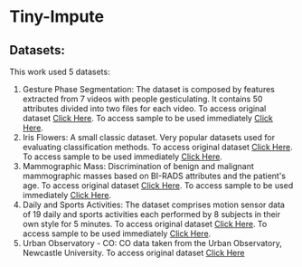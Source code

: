 # Tiny-Impute
## Datasets:
This work used 5 datasets:
1. Gesture Phase Segmentation: The dataset is composed by features extracted from 7 videos with people gesticulating. It contains 50 attributes divided into two files for each video. To access original dataset [Click Here](https://archive.ics.uci.edu/dataset/302/gesture+phase+segmentation). To access sample to be used immediately [Click Here](Datasets_Sample/Gesture_Phase_Segmentation_Sample.csv).
2. Iris Flowers: A small classic dataset. Very popular datasets used for evaluating classification methods. To access original dataset [Click Here](https://archive.ics.uci.edu/dataset/53/iris). To access sample to be used immediately [Click Here](Datasets_Sample/Iris_Flowers_Sample.csv).
3. Mammographic Mass: Discrimination of benign and malignant mammographic masses based on BI-RADS attributes and the patient's age. To access original dataset [Click Here](https://archive.ics.uci.edu/dataset/161/mammographic+mass). To access sample to be used immediately [Click Here](Datasets_Sample/Mammographic_Mass_Sample.csv).
4. Daily and Sports Activities: The dataset comprises motion sensor data of 19 daily and sports activities each performed by 8 subjects in their own style for 5 minutes. To access original dataset [Click Here](https://archive.ics.uci.edu/dataset/256/daily+and+sports+activities). To access sample to be used immediately [Click Here](Datasets_Sample/Daily_Sports_Activities_Sample.csv).
5. Urban Observatory - CO: CO data taken from the Urban Observatory, Newcastle University. To access original dataset [Click Here](https://data.ncl.ac.uk/collections/Urban_Observatory_Data_Newcastle/5059913)